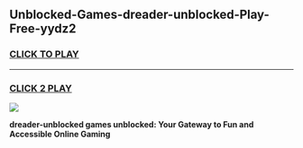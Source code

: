 
## Unblocked-Games-dreader-unblocked-Play-Free-yydz2
<h3>
<a href="https://premium76.site?title=dreader-unblocked&ref=12A">CLICK TO PLAY</a></h3>
<hr>

<h3>
<a href="https://premium76.site?title=dreader-unblocked&ref=12A">CLICK 2 PLAY</a>
  
</h3>

<a href="https://premium76.site?title=dreader-unblocked&ref=12A"><img src="https://clearcache.store/games.png"></a>


**dreader-unblocked games unblocked: Your Gateway to Fun and Accessible Online Gaming**
